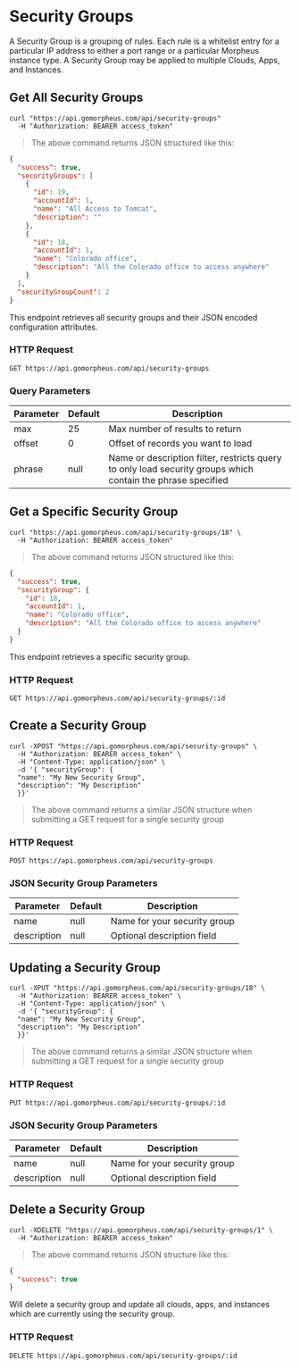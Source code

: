 # Security Groups

A Security Group is a grouping of rules.  Each rule is a whitelist entry for a particular IP address to either a port range or a particular Morpheus instance type.  A Security Group may be applied to multiple Clouds, Apps, and Instances.

## Get All Security Groups

```shell
curl "https://api.gomorpheus.com/api/security-groups"
  -H "Authorization: BEARER access_token"
```

> The above command returns JSON structured like this:

```json
{
  "success": true,
  "securityGroups": [
    {
      "id": 19,
      "accountId": 1,
      "name": "All Access to Tomcat",
      "description": ""
    },
    {
      "id": 18,
      "accountId": 1,
      "name": "Colorado office",
      "description": "All the Colorado office to access anywhere"
    }
  ],
  "securityGroupCount": 2
}
```

This endpoint retrieves all security groups and their JSON encoded configuration attributes.

### HTTP Request

`GET https://api.gomorpheus.com/api/security-groups`

### Query Parameters

Parameter | Default | Description
--------- | ------- | -----------
max | 25 | Max number of results to return
offset | 0 | Offset of records you want to load
phrase | null | Name or description filter, restricts query to only load security groups which contain the phrase specified

## Get a Specific Security Group


```shell
curl "https://api.gomorpheus.com/api/security-groups/18" \
  -H "Authorization: BEARER access_token"
```

> The above command returns JSON structured like this:

```json
{
  "success": true,
  "securityGroup": {
    "id": 18,
    "accountId": 1,
    "name": "Colorado office",
    "description": "All the Colorado office to access anywhere"
  }
}
```

This endpoint retrieves a specific security group.

### HTTP Request

`GET https://api.gomorpheus.com/api/security-groups/:id`

## Create a Security Group

```shell
curl -XPOST "https://api.gomorpheus.com/api/security-groups" \
  -H "Authorization: BEARER access_token" \
  -H "Content-Type: application/json" \
  -d '{ "securityGroup": {
  "name": "My New Security Group",
  "description": "My Description"
  }}'
```

> The above command returns a similar JSON structure when submitting a GET request for a single security group 

### HTTP Request

`POST https://api.gomorpheus.com/api/security-groups`

### JSON Security Group Parameters

Parameter | Default | Description
--------- | ------- | -----------
name      | null | Name for your security group
description | null | Optional description field

## Updating a Security Group

```shell
curl -XPUT "https://api.gomorpheus.com/api/security-groups/18" \
  -H "Authorization: BEARER access_token" \
  -H "Content-Type: application/json" \
  -d '{ "securityGroup": {
  "name": "My New Security Group",
  "description": "My Description"
  }}'
```

> The above command returns a similar JSON structure when submitting a GET request for a single security group 

### HTTP Request

`PUT https://api.gomorpheus.com/api/security-groups/:id`

### JSON Security Group Parameters

Parameter | Default | Description
--------- | ------- | -----------
name      | null | Name for your security group
description | null | Optional description field

## Delete a Security Group

```shell
curl -XDELETE "https://api.gomorpheus.com/api/security-groups/1" \
  -H "Authorization: BEARER access_token"
```

> The above command returns JSON structure like this:

```json
{
  "success": true
}
```

Will delete a security group and update all clouds, apps, and instances which are currently using the security group.

### HTTP Request

`DELETE https://api.gomorpheus.com/api/security-groups/:id`
